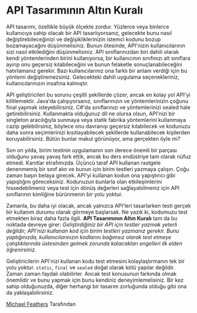 # API Tasarımının Altın Kuralı

API tasarımı, özellikle büyük ölçekte zordur. Yüzlerce veya binlerce kullanıcıya sahip olacak bir API tasarlıyorsanız, gelecekte bunu nasıl değiştirebileceğinizi ve değişikliklerinizin istemci kodunu bozup bozamayacağını düşünmelisiniz. Bunun ötesinde, API'nizin kullanıcılarının sizi nasıl etkilediğini düşünmelisiniz. API sınıflarınızdan biri dahili olarak kendi yöntemlerinden birini kullanıyorsa, bir kullanıcının sınıfınızı alt sınıflara ayırıp onu geçersiz kılabileceğini ve bunun felaketle sonuçlanabileceğini hatırlamanız gerekir. Bazı kullanıcılarınız ona farklı bir anlam verdiği için bu yöntemi değiştiremezsiniz. Gelecekteki dahili uygulama seçenekleriniz, kullanıcılarınızın insafına kalmıştır.

API geliştiricileri bu sorunu çeşitli şekillerde çözer, ancak en kolay yol API'yi kilitlemektir. Java'da çalışıyorsanız, sınıflarınızın ve yöntemlerinizin çoğunu final yapmak isteyebilirsiniz. C#'da sınıflarınızı ve yöntemlerinizi sealed hale getirebilirsiniz. Kullanmakta olduğunuz dil ne olursa olsun, API'nizi bir singleton aracılığıyla sunmaya veya statik fabrika yöntemlerini kullanmaya cazip gelebilirsiniz, böylece onu davranışı geçersiz kılabilecek ve kodunuzu daha sonra seçimlerinizi kısıtlayabilecek şekillerde kullanabilecek kişilerden koruyabilirsiniz. Bütün bunlar makul görünüyor, ama gerçekten öyle mi?

Son on yılda, birim testinin uygulamanın son derece önemli bir parçası olduğunu yavaş yavaş fark ettik, ancak bu ders endüstriye tam olarak nüfuz etmedi. Kanıtlar etrafımızda. Üçüncü taraf API kullanan rastgele denenmemiş bir sınıf alın ve bunun için birim testleri yazmaya çalışın. Çoğu zaman başın belaya girecek. API'yi kullanan kodun ona yapıştırıcı gibi yapıştığını göreceksiniz. Kodunuzun bunlarla olan etkileşimlerini hissedebilmeniz veya test için dönüş değerleri sağlayabilmeniz için API sınıflarının kimliğine bürünmenin bir yolu yoktur.

Zamanla, bu daha iyi olacak, ancak yalnızca API'leri tasarlarken testi gerçek bir kullanım durumu olarak görmeye başlarsak. Ne yazık ki, kodumuzu test etmekten biraz daha fazla ilgili. **API Tasarımının Altın Kuralı** tam da bu noktada devreye girer: *Geliştirdiğiniz bir API için testler yazmak yeterli değildir; API'nizi kullanan kod için birim testleri yazmanız gerekir. Bunu yaptığınızda, kullanıcılarınızın kodlarını bağımsız olarak test etmeye çalıştıklarında üstesinden gelmek zorunda kalacakları engelleri ilk elden öğrenirsiniz.*

Geliştiricilerin API'nizi kullanan kodu test etmesini kolaylaştırmanın tek bir yolu yoktur. `static`, `final` ve `sealed` doğal olarak kötü yapılar değildir. Zaman zaman faydalı olabilirler. Ancak test konusunun farkında olmak önemlidir ve bunu yapmak için bunu kendiniz deneyimlemelisiniz. Bir kez sahip olduğunuzda, diğer herhangi bir tasarım zorluğunda olduğu gibi ona da yaklaşabilirsiniz.

[Michael Feathers](http://programmer.97things.oreilly.com/wiki/index.php/Michael_Feathers) Tarafından